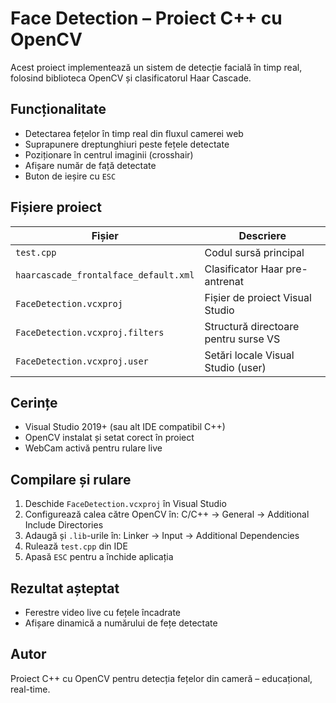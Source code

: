 # Face Detection – Proiect C++ cu OpenCV

Acest proiect implementează un sistem de detecție facială în timp real, folosind biblioteca OpenCV și clasificatorul Haar Cascade.

## Funcționalitate

- Detectarea fețelor în timp real din fluxul camerei web
- Suprapunere dreptunghiuri peste fețele detectate
- Poziționare în centrul imaginii (crosshair)
- Afișare număr de față detectate
- Buton de ieșire cu `ESC`

## Fișiere proiect

| Fișier                            | Descriere                                    |
|----------------------------------|----------------------------------------------|
| `test.cpp`                       | Codul sursă principal                        |
| `haarcascade_frontalface_default.xml` | Clasificator Haar pre-antrenat        |
| `FaceDetection.vcxproj`          | Fișier de proiect Visual Studio             |
| `FaceDetection.vcxproj.filters`  | Structură directoare pentru surse VS       |
| `FaceDetection.vcxproj.user`     | Setări locale Visual Studio (user)          |

## Cerințe

- Visual Studio 2019+ (sau alt IDE compatibil C++)
- OpenCV instalat și setat corect în proiect
- WebCam activă pentru rulare live

## Compilare și rulare

1. Deschide `FaceDetection.vcxproj` în Visual Studio
2. Configurează calea către OpenCV în: C/C++ → General → Additional Include Directories
3. Adaugă și `.lib`-urile în: Linker → Input → Additional Dependencies
4. Rulează `test.cpp` din IDE
5. Apasă `ESC` pentru a închide aplicația

## Rezultat așteptat

- Ferestre video live cu fețele încadrate
- Afișare dinamică a numărului de fețe detectate

## Autor

Proiect C++ cu OpenCV pentru detecția fețelor din cameră – educațional, real-time.
